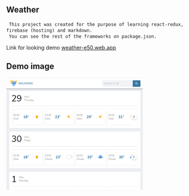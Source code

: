 ## Weather

```
 This project was created for the purpose of learning react-redux, firebase (hosting) and markdown.
 You can see the rest of the frameworks on package.json.
```

Link for looking demo [weather-e50.web.app](https://weather-e50.web.app/)

## Demo image

![demo image](https://github.com/mkuysunov/weather_react-redux/blob/main/TMP/project-pic.PNG)
